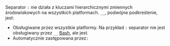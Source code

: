Separator `:` nie działa z kluczami hierarchicznymi zmiennych środowiskowych na wszystkich platformach. `__`, podwójne podkreślenie, jest:

* Obsługiwane przez wszystkie platformy. Na przykład `:` separator nie jest obsługiwany przez `__` [Bash](https://linuxhint.com/bash-environment-variables/), ale jest.
* Automatycznie zastępowana przez`:`
